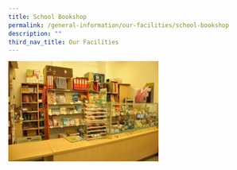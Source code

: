 ```yaml
---
title: School Bookshop
permalink: /general-information/our-facilities/school-bookshop
description: ""
third_nav_title: Our Facilities
---
```


<img src="/images/School%20Bookshop.jpg"  
style="width:60%">